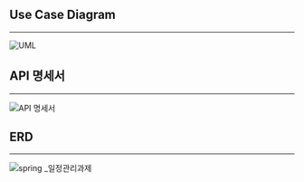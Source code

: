 ## Use Case Diagram
----
![UML](https://github.com/hgi4657/schedule_assignment/assets/120237927/e5612ce0-b270-496f-aa48-9cf98e58a699)


## API 명세서
----
![API 명세서](https://github.com/hgi4657/schedule_assignment/assets/120237927/bbbe1b26-c723-4938-89ac-249b88b90900)


## ERD
----
![spring _일정관리과제](https://github.com/hgi4657/schedule_assignment/assets/120237927/091b1fe5-2fe3-49fe-b0b5-0f5ea5f6257e)
